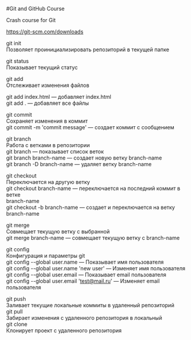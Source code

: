 #Git and GitHub Course

Crash course for Git

https://git-scm.com/downloads

git init  
Позволяет проинициализировать репозиторий в текущей папке  

git status  
Показывает текущий статус  

git add  
Отслеживает изменения файлов  

git add index.html — добавляет index.html  
git add . — добавляет все файлы  

git commit  
Сохраняет изменения в коммит  
git commit -m 'commit message' — создает коммит с сообщением  

git branch  
Работа с ветками в репозитории  
git branch — показывает список веток  
git branch branch-name — создает новую ветку branch-name  
git branch -D branch-name — удаляет ветку branch-name 

git checkout  
Переключается на другую ветку  
git checkout branch-name — переключается на последний коммит в ветке  
branch-name  
git checkout -b branch-name — создает и переключается на ветку branch-name  

git merge  
Совмещает текущую ветку с выбранной  
git merge branch-name — совмещает текущую ветку с branch-name  

git config  
Конфигурация и параметры git  
git config --global user.name — Показывает имя пользователя  
git config --global user.name 'new user' — Изменяет имя пользователя  
git config --global user.email — Показывает email пользователя  
git config --global user.email 'test@mail.ru' — Изменяет email пользователя  

git push  
Заливает текущие локальные коммиты в удаленный репозиторий  
git pull  
Забирает изменения с удаленного репозитория в локальный  
git clone  
Клонирует проект с удаленного репозитория  
